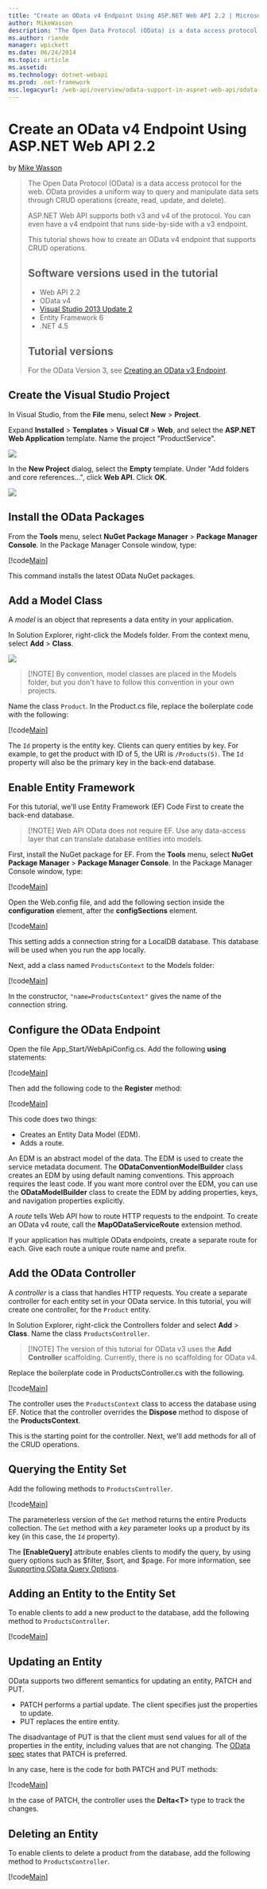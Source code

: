 ```yaml
---
title: "Create an OData v4 Endpoint Using ASP.NET Web API 2.2 | Microsoft Docs"
author: MikeWasson
description: "The Open Data Protocol (OData) is a data access protocol for the web. OData provides a uniform way to query and manipulate data sets through CRUD operations..."
ms.author: riande
manager: wpickett
ms.date: 06/24/2014
ms.topic: article
ms.assetid: 
ms.technology: dotnet-webapi
ms.prod: .net-framework
msc.legacyurl: /web-api/overview/odata-support-in-aspnet-web-api/odata-v4/create-an-odata-v4-endpoint
---
```

Create an OData v4 Endpoint Using ASP.NET Web API 2.2
====================
by [Mike Wasson](https://github.com/MikeWasson)

> The Open Data Protocol (OData) is a data access protocol for the web. OData provides a uniform way to query and manipulate data sets through CRUD operations (create, read, update, and delete).
> 
> ASP.NET Web API supports both v3 and v4 of the protocol. You can even have a v4 endpoint that runs side-by-side with a v3 endpoint.
> 
> This tutorial shows how to create an OData v4 endpoint that supports CRUD operations.
> 
> ## Software versions used in the tutorial
> 
> 
> - Web API 2.2
> - OData v4
> - [Visual Studio 2013 Update 2](https://www.visualstudio.com/downloads/download-visual-studio-vs)
> - Entity Framework 6
> - .NET 4.5
> 
> 
> ## Tutorial versions
> 
> For the OData Version 3, see [Creating an OData v3 Endpoint](../odata-v3/creating-an-odata-endpoint.md).


## Create the Visual Studio Project

In Visual Studio, from the **File** menu, select **New** &gt; **Project**.

Expand **Installed** &gt; **Templates** &gt; **Visual C#** &gt; **Web**, and select the **ASP.NET Web Application** template. Name the project &quot;ProductService&quot;.

[![](create-an-odata-v4-endpoint/_static/image2.png)](create-an-odata-v4-endpoint/_static/image1.png)

In the **New Project** dialog, select the **Empty** template. Under &quot;Add folders and core references...&quot;, click **Web API**. Click **OK**.

[![](create-an-odata-v4-endpoint/_static/image4.png)](create-an-odata-v4-endpoint/_static/image3.png)

## Install the OData Packages

From the **Tools** menu, select **NuGet Package Manager** &gt; **Package Manager Console**. In the Package Manager Console window, type:

[!code[Main](create-an-odata-v4-endpoint/samples/sample1.xml)]

This command installs the latest OData NuGet packages.

## Add a Model Class

A *model* is an object that represents a data entity in your application.

In Solution Explorer, right-click the Models folder. From the context menu, select **Add** &gt; **Class**.

[![](create-an-odata-v4-endpoint/_static/image6.png)](create-an-odata-v4-endpoint/_static/image5.png)

> [!NOTE] By convention, model classes are placed in the Models folder, but you don't have to follow this convention in your own projects.


Name the class `Product`. In the Product.cs file, replace the boilerplate code with the following:

[!code[Main](create-an-odata-v4-endpoint/samples/sample2.xml)]

The `Id` property is the entity key. Clients can query entities by key. For example, to get the product with ID of 5, the URI is `/Products(5)`. The `Id` property will also be the primary key in the back-end database.

## Enable Entity Framework

For this tutorial, we'll use Entity Framework (EF) Code First to create the back-end database.

> [!NOTE] Web API OData does not require EF. Use any data-access layer that can translate database entities into models.


First, install the NuGet package for EF. From the **Tools** menu, select **NuGet Package Manager** &gt; **Package Manager Console**. In the Package Manager Console window, type:

[!code[Main](create-an-odata-v4-endpoint/samples/sample3.xml)]

Open the Web.config file, and add the following section inside the **configuration** element, after the **configSections** element.

[!code[Main](create-an-odata-v4-endpoint/samples/sample4.xml?highlight=6)]

This setting adds a connection string for a LocalDB database. This database will be used when you run the app locally.

Next, add a class named `ProductsContext` to the Models folder:

[!code[Main](create-an-odata-v4-endpoint/samples/sample5.xml)]

In the constructor, `"name=ProductsContext"` gives the name of the connection string.

## Configure the OData Endpoint

Open the file App\_Start/WebApiConfig.cs. Add the following **using** statements:

[!code[Main](create-an-odata-v4-endpoint/samples/sample6.xml)]

Then add the following code to the **Register** method:

[!code[Main](create-an-odata-v4-endpoint/samples/sample7.xml)]

This code does two things:

- Creates an Entity Data Model (EDM).
- Adds a route.

An EDM is an abstract model of the data. The EDM is used to create the service metadata document. The **ODataConventionModelBuilder** class creates an EDM by using default naming conventions. This approach requires the least code. If you want more control over the EDM, you can use the **ODataModelBuilder** class to create the EDM by adding properties, keys, and navigation properties explicitly.

A *route* tells Web API how to route HTTP requests to the endpoint. To create an OData v4 route, call the **MapODataServiceRoute** extension method.

If your application has multiple OData endpoints, create a separate route for each. Give each route a unique route name and prefix.

## Add the OData Controller

A *controller* is a class that handles HTTP requests. You create a separate controller for each entity set in your OData service. In this tutorial, you will create one controller, for the `Product` entity.

In Solution Explorer, right-click the Controllers folder and select **Add** &gt; **Class**. Name the class `ProductsController`.

> [!NOTE] The version of this tutorial for OData v3 uses the **Add Controller** scaffolding. Currently, there is no scaffolding for OData v4.


Replace the boilerplate code in ProductsController.cs with the following.

[!code[Main](create-an-odata-v4-endpoint/samples/sample8.xml)]

The controller uses the `ProductsContext` class to access the database using EF. Notice that the controller overrides the **Dispose** method to dispose of the **ProductsContext**.

This is the starting point for the controller. Next, we'll add methods for all of the CRUD operations.

## Querying the Entity Set

Add the following methods to `ProductsController`.

[!code[Main](create-an-odata-v4-endpoint/samples/sample9.xml)]

The parameterless version of the `Get` method returns the entire Products collection. The `Get` method with a *key* parameter looks up a product by its key (in this case, the `Id` property).

The **[EnableQuery]** attribute enables clients to modify the query, by using query options such as $filter, $sort, and $page. For more information, see [Supporting OData Query Options](../supporting-odata-query-options.md).

## Adding an Entity to the Entity Set

To enable clients to add a new product to the database, add the following method to `ProductsController`.

[!code[Main](create-an-odata-v4-endpoint/samples/sample10.xml)]

## Updating an Entity

OData supports two different semantics for updating an entity, PATCH and PUT.

- PATCH performs a partial update. The client specifies just the properties to update.
- PUT replaces the entire entity.

The disadvantage of PUT is that the client must send values for all of the properties in the entity, including values that are not changing. The [OData spec](http://docs.oasis-open.org/odata/odata/v4.0/os/part1-protocol/odata-v4.0-os-part1-protocol.html#_Toc372793719) states that PATCH is preferred.

In any case, here is the code for both PATCH and PUT methods:

[!code[Main](create-an-odata-v4-endpoint/samples/sample11.xml)]

In the case of PATCH, the controller uses the **Delta&lt;T&gt;** type to track the changes.

## Deleting an Entity

To enable clients to delete a product from the database, add the following method to `ProductsController`.

[!code[Main](create-an-odata-v4-endpoint/samples/sample12.xml)]
